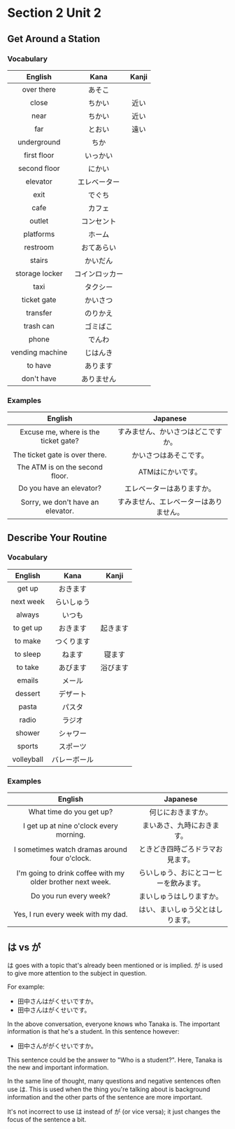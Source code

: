 # Section 2 Unit 2
## Get Around a Station
### Vocabulary
| English | Kana | Kanji |
|:-------:|:----:|:-----:|
| over there | あそこ | |
| close | ちかい | 近い |
| near | ちかい | 近い |
| far | とおい | 遠い |
| underground | ちか | |
| first floor | いっかい | |
| second floor | にかい | |
| elevator | エレベーター | |
| exit | でぐち | |
| cafe | カフェ | |
| outlet | コンセント | |
| platforms | ホーム | |
| restroom | おてあらい | |
| stairs | かいだん | |
| storage locker | コインロッカー | |
| taxi | タクシー | |
| ticket gate | かいさつ | |
| transfer | のりかえ | |
| trash can | ゴミばこ | |
| phone | でんわ | |
| vending machine | じはんき | |
| to have | あります | |
| don't have | ありません | |

### Examples
| English | Japanese |
|:-------:|:--------:|
| Excuse me, where is the ticket gate? | すみません、かいさつはどこですか。 |
| The ticket gate is over there. | かいさつはあそこです。 |
| The ATM is on the second floor. | ATMはにかいです。 |
| Do you have an elevator? | エレベーターはありますか。 |
| Sorry, we don't have an elevator. | すみません、エレベーターはありません。 |

## Describe Your Routine
### Vocabulary
| English | Kana | Kanji |
|:-------:|:----:|:-----:|
| get up | おきます | |
| next week | らいしゅう | |
| always | いつも | |
| to get up | おきます | 起きます |
| to make | つくります | |
| to sleep | ねます | 寝ます |
| to take | あびます | 浴びます |
| emails | メール | |
| dessert | デザート | |
| pasta | パスタ | |
| radio | ラジオ | |
| shower | シャワー | |
| sports | スポーツ | |
| volleyball | バレーボール | |

### Examples
| English | Japanese |
|:-------:|:--------:|
| What time do you get up? | 何じにおきますか。 |
| I get up at nine o'clock every morning. | まいあさ、九時におきます。 |
| I sometimes watch dramas around four o'clock. | ときどき四時ごろドラマお見ます。 |
| I'm going to drink coffee with my older brother next week. | らいしゅう、おにとコーヒーを飲みます。 |
| Do you run every week? | まいしゅうはしりますか。 |
| Yes, I run every week with my dad. | はい、まいしゅう父とはしります。 |

## は vs が
は goes with a topic that's already been mentioned or is implied. が is used to
give more attention to the subject in question.

For example:

* 田中さんはがくせいですか。
* 田中さんはがくせいです。

In the above conversation, everyone knows who Tanaka is. The important
information is that he's a student. In this sentence however:

* 田中さんががくせいですか。

This sentence could be the answer to "Who is a student?". Here, Tanaka is the
new and important information.

In the same line of thought, many questions and negative sentences often use
は. This is used when the thing you're talking about is background information
and the other parts of the sentence are more important.

It's not incorrect to use は instead of が (or vice versa); it just changes the
focus of the sentence a bit.
